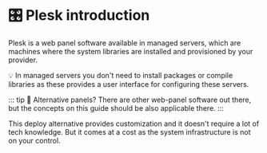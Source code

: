 # 🎛 Plesk introduction

Plesk is a web panel software available in managed servers, which are machines where the system libraries are installed and provisioned by your provider.

💡 In managed servers you don't need to install packages or compile libraries as these provides a user interface for configuring these servers.

::: tip 🤔 Alternative panels?
There are other web-panel software out there, but the concepts on this guide should be also applicable there.
:::

This deploy alternative provides customization and it doesn't require a lot of tech knowledge. But it comes at a cost as the system infrastructure is not on your control.
